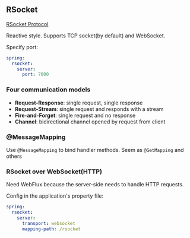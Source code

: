 ## RSocket

[RSocket Protocol](https://github.com/rsocket/rsocket)

Reactive style. Supports TCP socket(by default) and WebSocket.

Specify port:

```yml
spring:
  rsocket:
    server:
      port: 7000
```

### Four communication models

* **Request-Response**: single request, single response
* **Request-Stream**: single request and responds with a stream
* **Fire-and-Forget**: single request and no response
* **Channel**: bidirectional channel opened by request from client

### @MessageMapping

Use `@MessageMapping` to bind handler methods. Seem as `@GetMapping` and others

### RSocket over WebSocket(HTTP)

Need WebFlux because the server-side needs to handle HTTP requests.

Config in the application's property file:

```yml
spring:
  rsocket:
    server:
      transport: websocket
      mapping-path: /rsocket
```